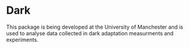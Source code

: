 # Dark
This package is being developed at the University of Manchester and is used to analyse data collected in dark adaptation measurments and experiments. 
